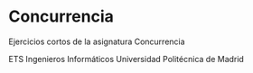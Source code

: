 # Concurrencia
Ejercicios cortos de la asignatura Concurrencia

ETS Ingenieros Informáticos
Universidad Politécnica de Madrid

